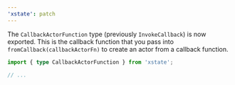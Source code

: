 ```yaml
---
'xstate': patch
---
```


The `CallbackActorFunction` type (previously `InvokeCallback`) is now exported. This is the callback function that you pass into `fromCallback(callbackActorFn)` to create an actor from a callback function.

```ts
import { type CallbackActorFunction } from 'xstate';

// ...
```

